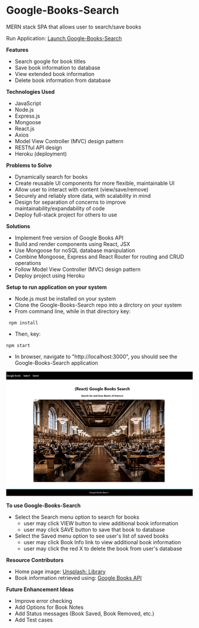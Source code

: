 # Google-Books-Search
MERN stack SPA that allows user to search/save books

Run Application: [Launch Google-Books-Search ](https://morning-headland-82354.herokuapp.com/)

**Features**
* Search google for book titles
* Save book information to database
* View extended book information
* Delete book information from database

**Technologies Used**
* JavaScript
* Node.js
* Express.js
* Mongoose
* React.js
* Axios
* Model View Controller (MVC) design pattern
* RESTful API design
* Heroku (deployment)

**Problems to Solve**
* Dynamically search for books
* Create reusable UI components for more flexible, maintainable UI
* Allow user to interact with content (view/save/remove)
* Securely and reliably store data, with scalability in mind
* Design for separation of concerns to improve maintainability/expandability of code
* Deploy full-stack project for others to use

**Solutions**
* Implement free version of Google Books API
* Build and render components using React, JSX
* Use Mongoose for noSQL database manipulation
* Combine Mongoose, Express and React Router for routing and CRUD operations
* Follow Model View Controller (MVC) design pattern
* Deploy project using Heroku

**Setup to run application on your system**
* Node.js must be installed on your system
* Clone the Google-Books-Search repo into a dirctory on your system
* From command line, while in that directory key:
```
 npm install
```
* Then, key:
 ```
 npm start
  ```
* In browser, navigate to "http://localhost:3000", you should see the Google-Books-Search application

![Home Page](client/public/images/google_main_740.png)

**To use Google-Books-Search**
* Select the Search menu option to search for books
  * user may click VIEW button to view additional book information
  * user may click SAVE button to save that book to database
* Select the Saved menu option to see user's list of saved books
  * user may click Book Info link to view additional book information
  * user may click the red X to delete the book from user's database

**Resource Contributors**
* Home page image: [Unsplash: Library](https://unsplash.com/photos/OvXht_wi5Ew)
* Book information retrieved using: [Google Books API](https://developers.google.com/books/docs/overview)

**Future Enhancement Ideas**
* Improve error checking
* Add Options for Book Notes
* Add Status messages (Book Saved, Book Removed, etc.)
* Add Test cases

